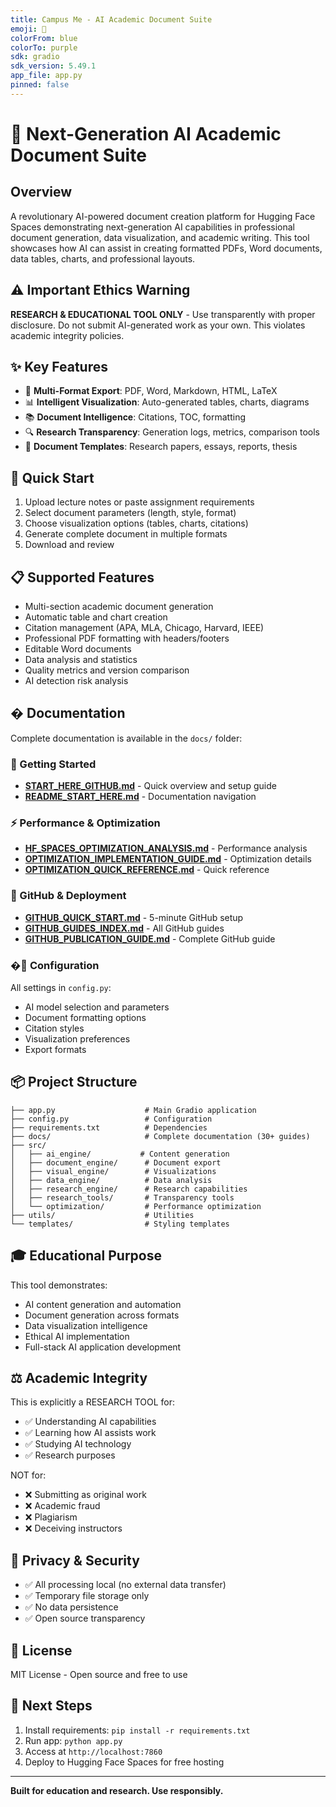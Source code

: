 ```yaml
---
title: Campus Me - AI Academic Document Suite
emoji: 🤖
colorFrom: blue
colorTo: purple
sdk: gradio
sdk_version: 5.49.1
app_file: app.py
pinned: false
---
```


# 🚀 Next-Generation AI Academic Document Suite

## Overview

A revolutionary AI-powered document creation platform for Hugging Face Spaces demonstrating next-generation AI capabilities in professional document generation, data visualization, and academic writing. This tool showcases how AI can assist in creating formatted PDFs, Word documents, data tables, charts, and professional layouts.

## ⚠️ Important Ethics Warning

**RESEARCH & EDUCATIONAL TOOL ONLY** - Use transparently with proper disclosure. Do not submit AI-generated work as your own. This violates academic integrity policies.

## ✨ Key Features

- 📄 **Multi-Format Export**: PDF, Word, Markdown, HTML, LaTeX
- 📊 **Intelligent Visualization**: Auto-generated tables, charts, diagrams
- 📚 **Document Intelligence**: Citations, TOC, formatting
- 🔍 **Research Transparency**: Generation logs, metrics, comparison tools
- 🎨 **Document Templates**: Research papers, essays, reports, thesis

## 🚀 Quick Start

1. Upload lecture notes or paste assignment requirements
2. Select document parameters (length, style, format)
3. Choose visualization options (tables, charts, citations)
4. Generate complete document in multiple formats
5. Download and review

## 📋 Supported Features

- Multi-section academic document generation
- Automatic table and chart creation
- Citation management (APA, MLA, Chicago, Harvard, IEEE)
- Professional PDF formatting with headers/footers
- Editable Word documents
- Data analysis and statistics
- Quality metrics and version comparison
- AI detection risk analysis

## � Documentation

Complete documentation is available in the `docs/` folder:

### 🚀 Getting Started
- **[START_HERE_GITHUB.md](docs/START_HERE_GITHUB.md)** - Quick overview and setup guide
- **[README_START_HERE.md](docs/README_START_HERE.md)** - Documentation navigation

### ⚡ Performance & Optimization
- **[HF_SPACES_OPTIMIZATION_ANALYSIS.md](docs/HF_SPACES_OPTIMIZATION_ANALYSIS.md)** - Performance analysis
- **[OPTIMIZATION_IMPLEMENTATION_GUIDE.md](docs/OPTIMIZATION_IMPLEMENTATION_GUIDE.md)** - Optimization details
- **[OPTIMIZATION_QUICK_REFERENCE.md](docs/OPTIMIZATION_QUICK_REFERENCE.md)** - Quick reference

### 📖 GitHub & Deployment
- **[GITHUB_QUICK_START.md](docs/GITHUB_QUICK_START.md)** - 5-minute GitHub setup
- **[GITHUB_GUIDES_INDEX.md](docs/GITHUB_GUIDES_INDEX.md)** - All GitHub guides
- **[GITHUB_PUBLICATION_GUIDE.md](docs/GITHUB_PUBLICATION_GUIDE.md)** - Complete GitHub guide

### �🔧 Configuration

All settings in `config.py`:
- AI model selection and parameters
- Document formatting options
- Citation styles
- Visualization preferences
- Export formats

## 📦 Project Structure

```
├── app.py                    # Main Gradio application
├── config.py                 # Configuration
├── requirements.txt          # Dependencies
├── docs/                     # Complete documentation (30+ guides)
├── src/
│   ├── ai_engine/           # Content generation
│   ├── document_engine/      # Document export
│   ├── visual_engine/        # Visualizations
│   ├── data_engine/          # Data analysis
│   ├── research_engine/      # Research capabilities
│   ├── research_tools/       # Transparency tools
│   └── optimization/         # Performance optimization
├── utils/                    # Utilities
└── templates/                # Styling templates
```

## 🎓 Educational Purpose

This tool demonstrates:
- AI content generation and automation
- Document generation across formats
- Data visualization intelligence
- Ethical AI implementation
- Full-stack AI application development

## ⚖️ Academic Integrity

This is explicitly a RESEARCH TOOL for:
- ✅ Understanding AI capabilities
- ✅ Learning how AI assists work
- ✅ Studying AI technology
- ✅ Research purposes

NOT for:
- ❌ Submitting as original work
- ❌ Academic fraud
- ❌ Plagiarism
- ❌ Deceiving instructors

## 🔐 Privacy & Security

- ✅ All processing local (no external data transfer)
- ✅ Temporary file storage only
- ✅ No data persistence
- ✅ Open source transparency

## 📝 License

MIT License - Open source and free to use

## 🎯 Next Steps

1. Install requirements: `pip install -r requirements.txt`
2. Run app: `python app.py`
3. Access at `http://localhost:7860`
4. Deploy to Hugging Face Spaces for free hosting

---

**Built for education and research. Use responsibly.**